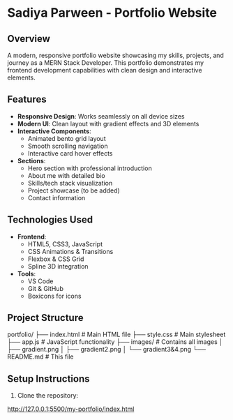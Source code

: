 # Sadiya Parween - Portfolio Website



## Overview

A modern, responsive portfolio website showcasing my skills, projects, and journey as a MERN Stack Developer. This portfolio demonstrates my frontend development capabilities with clean design and interactive elements.

## Features

- **Responsive Design**: Works seamlessly on all device sizes
- **Modern UI**: Clean layout with gradient effects and 3D elements
- **Interactive Components**: 
  - Animated bento grid layout
  - Smooth scrolling navigation
  - Interactive card hover effects
- **Sections**:
  - Hero section with professional introduction
  - About me with detailed bio
  - Skills/tech stack visualization
  - Project showcase (to be added)
  - Contact information

## Technologies Used

- **Frontend**:
  - HTML5, CSS3, JavaScript
  - CSS Animations & Transitions
  - Flexbox & CSS Grid
  - Spline 3D integration
- **Tools**:
  - VS Code
  - Git & GitHub
  - Boxicons for icons

## Project Structure
portfolio/
├── index.html # Main HTML file
├── style.css # Main stylesheet
├── app.js # JavaScript functionality
├── images/ # Contains all images
│ ├── gradient.png
│ ├── gradient2.png
│ └── gradient3&4.png
└── README.md # This file


## Setup Instructions
1. Clone the repository:

http://127.0.0.1:5500/my-portfolio/index.html

